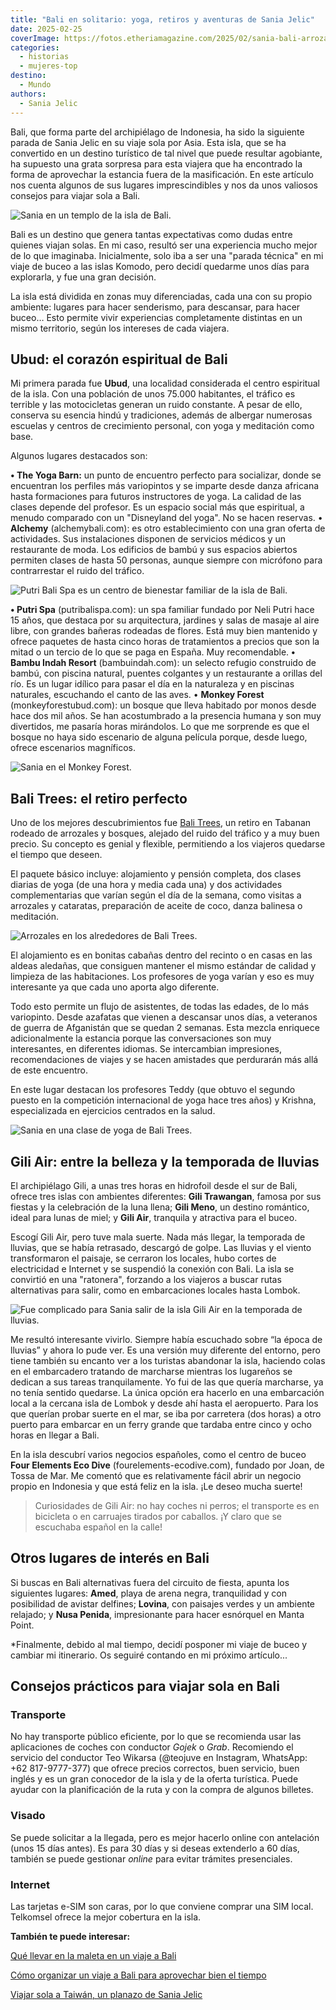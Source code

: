 ```yaml
---
title: "Bali en solitario: yoga, retiros y aventuras de Sania Jelic"
date: 2025-02-25
coverImage: https://fotos.etheriamagazine.com/2025/02/sania-bali-arrozal.jpg
categories: 
  - historias
  - mujeres-top
destino: 
  - Mundo
authors: 
  - Sania Jelic
---
```


Bali, que forma parte del archipiélago de Indonesia, ha sido la siguiente parada de 
Sania Jelic en su viaje sola por Asia. Esta isla, que se ha convertido en un destino 
turístico de tal nivel que puede resultar agobiante, ha supuesto una grata sorpresa para 
esta viajera que ha encontrado la forma de aprovechar la estancia fuera de la 
masificación. En este artículo nos cuenta algunos de sus lugares imprescindibles y nos 
da unos valiosos consejos para viajar sola a Bali. 

![Sania en un templo de la isla de Bali.](https://fotos.etheriamagazine.com/2025/02/sania-bali-estatua.jpg "Sania en un templo de la isla de Bali. © Sania Jelic")

Bali es un destino que genera tantas expectativas como dudas entre quienes viajan solas. 
En mi caso, resultó ser una experiencia mucho mejor de lo que imaginaba. Inicialmente, 
solo iba a ser una "parada técnica" en mi viaje de buceo a las islas Komodo, pero decidí 
quedarme unos días para explorarla, y fue una gran decisión. 

La isla está dividida en zonas muy diferenciadas, cada una con su propio ambiente: 
lugares para hacer senderismo, para descansar, para hacer buceo… Esto permite vivir 
experiencias completamente distintas en un mismo territorio, según los intereses de cada 
viajera. 

## Ubud: el corazón espiritual de Bali

Mi primera parada fue **Ubud**, una localidad considerada el centro espiritual de la 
isla. Con una población de unos 75.000 habitantes, el tráfico es terrible y las 
motocicletas generan un ruido constante. A pesar de ello, conserva su esencia hindú y 
tradiciones, además de albergar numerosas escuelas y centros de crecimiento personal, 
con yoga y meditación como base. 

Algunos lugares destacados son: 

**• The Yoga Barn:** un punto de encuentro perfecto para socializar, donde se encuentran 
los perfiles más variopintos y se imparte desde danza africana hasta formaciones para 
futuros instructores de yoga. La calidad de las clases depende del profesor. Es un 
espacio social más que espiritual, a menudo comparado con un "Disneyland del yoga". No 
se hacen reservas. • **Alchemy** (alchemybali.com): es otro establecimiento con una gran 
oferta de actividades. Sus instalaciones disponen de servicios médicos y un restaurante 
de moda. Los edificios de bambú y sus espacios abiertos permiten clases de hasta 50 
personas, aunque siempre con micrófono para contrarrestar el ruido del tráfico. 

![Putri Bali Spa es un centro de bienestar familiar de la isla de Bali.](https://fotos.etheriamagazine.com/2025/02/sania-bali-putri-spa.jpg "Putri Bali Spa es un centro de bienestar familiar de la isla de Bali. © Sania Jelic")

**• Putri Spa** (putribalispa.com): un spa familiar fundado por Neli Putri hace 15 años, 
que destaca por su arquitectura, jardines y salas de masaje al aire libre, con grandes 
bañeras rodeadas de flores. Está muy bien mantenido y ofrece paquetes de hasta cinco 
horas de tratamientos a precios que son la mitad o un tercio de lo que se paga en 
España. Muy recomendable. **• Bambu Indah Resort** (bambuindah.com): un selecto refugio 
construido de bambú, con piscina natural, puentes colgantes y un restaurante a orillas 
del río. Es un lugar idílico para pasar el día en la naturaleza y en piscinas naturales, 
escuchando el canto de las aves. • **Monkey Forest** (monkeyforestubud.com): un bosque 
que lleva habitado por monos desde hace dos mil años. Se han acostumbrado a la presencia 
humana y son muy divertidos, me pasaría horas mirándolos. Lo que me sorprende es que el 
bosque no haya sido escenario de alguna película porque, desde luego, ofrece escenarios 
magníficos. 

![Sania en el Monkey Forest.](https://fotos.etheriamagazine.com/2025/02/sania-bali-monkey-forest.jpg "Sania en el Monkey Forest. © Sania Jelic")

## Bali Trees: el retiro perfecto

Uno de los mejores descubrimientos fue [Bali Trees](http://balitreesretreats.com), un 
retiro en Tabanan rodeado de arrozales y bosques, alejado del ruido del tráfico y a muy 
buen precio. Su concepto es genial y flexible, permitiendo a los viajeros quedarse el 
tiempo que deseen. 

El paquete básico incluye: alojamiento y pensión completa, dos clases diarias de yoga 
(de una hora y media cada una) y dos actividades complementarias que varían según el día 
de la semana, como visitas a arrozales y cataratas, preparación de aceite de coco, danza 
balinesa o meditación. 

![Arrozales en los alrededores de Bali Trees.](https://fotos.etheriamagazine.com/2025/02/sania-bali-arrozal.jpg "Arrozales en los alrededores de Bali Trees. © Sania Jelic")

El alojamiento es en bonitas cabañas dentro del recinto o en casas en las aldeas 
aledañas, que consiguen mantener el mismo estándar de calidad y limpieza de las 
habitaciones. Los profesores de yoga varían y eso es muy interesante ya que cada uno 
aporta algo diferente. 

Todo esto permite un flujo de asistentes, de todas las edades, de lo más variopinto. 
Desde azafatas que vienen a descansar unos días, a veteranos de guerra de Afganistán que 
se quedan 2 semanas. Esta mezcla enriquece adicionalmente la estancia porque las 
conversaciones son muy interesantes, en diferentes idiomas. Se intercambian impresiones, 
recomendaciones de viajes y se hacen amistades que perdurarán más allá de este 
encuentro. 

En este lugar destacan los profesores Teddy (que obtuvo el segundo puesto en la 
competición internacional de yoga hace tres años) y Krishna, especializada en ejercicios 
centrados en la salud. 

![Sania en una clase de yoga de Bali Trees.](https://fotos.etheriamagazine.com/2025/02/sania-bali-yoga.jpg "Sania en una clase de yoga de Bali Trees. © Sania Jelic")

## Gili Air: entre la belleza y la temporada de lluvias

El archipiélago Gili, a unas tres horas en hidrofoil desde el sur de Bali, ofrece tres 
islas con ambientes diferentes: **Gili Trawangan**, famosa por sus fiestas y la 
celebración de la luna llena; **Gili Meno**, un destino romántico, ideal para lunas de 
miel; y **Gili Air**, tranquila y atractiva para el buceo. 

Escogí Gili Air, pero tuve mala suerte. Nada más llegar, la temporada de lluvias, que se 
había retrasado, descargó de golpe. Las lluvias y el viento transformaron el paisaje, se 
cerraron los locales, hubo cortes de electricidad e Internet y se suspendió la conexión 
con Bali. La isla se convirtió en una "ratonera", forzando a los viajeros a buscar rutas 
alternativas para salir, como en embarcaciones locales hasta Lombok. 

![Fue complicado para Sania salir de la isla Gili Air en la temporada de lluvias.](https://fotos.etheriamagazine.com/2025/02/sania-bali-gili-air.jpg "Fue complicado para Sania salir de la isla Gili Air en la temporada de lluvias. © Sania Jelic")

Me resultó interesante vivirlo. Siempre había escuchado sobre “la época de lluvias” y 
ahora lo pude ver. Es una versión muy diferente del entorno, pero tiene también su 
encanto ver a los turistas abandonar la isla, haciendo colas en el embarcadero tratando 
de marcharse mientras los lugareños se dedican a sus tareas tranquilamente. Yo fui de 
las que quería marcharse, ya no tenía sentido quedarse. La única opción era hacerlo en 
una embarcación local a la cercana isla de Lombok y desde ahí hasta el aeropuerto. Para 
los que querían probar suerte en el mar, se iba por carretera (dos horas) a otro puerto 
para embarcar en un ferry grande que tardaba entre cinco y ocho horas en llegar a Bali. 

En la isla descubrí varios negocios españoles, como el centro de buceo **Four Elements 
Eco Dive** (fourelements-ecodive.com), fundado por Joan, de Tossa de Mar. Me comentó que 
es relativamente fácil abrir un negocio propio en Indonesia y que está feliz en la isla. 
¡Le deseo mucha suerte! 

> Curiosidades de Gili Air: no hay coches ni perros; el transporte es en bicicleta o en 
> carruajes tirados por caballos. ¡Y claro que se escuchaba español en la calle! 

## Otros lugares de interés en Bali

Si buscas en Bali alternativas fuera del circuito de fiesta, apunta los siguientes 
lugares: **Amed**, playa de arena negra, tranquilidad y con posibilidad de avistar 
delfines; **Lovina**, con paisajes verdes y un ambiente relajado; y **Nusa Penida**, 
impresionante para hacer esnórquel en Manta Point. 

\*Finalmente, debido al mal tiempo, decidí posponer mi viaje de buceo y cambiar mi 
itinerario. Os seguiré contando en mi próximo artículo... 

## Consejos prácticos para viajar sola en Bali

### Transporte

No hay transporte público eficiente, por lo que se recomienda usar las aplicaciones de 
coches con conductor _Gojek_ o _Grab_. Recomiendo el servicio del conductor Teo Wikarsa 
(@teojuve en Instagram, WhatsApp: +62 817-9777-377) que ofrece precios correctos, buen 
servicio, buen inglés y es un gran conocedor de la isla y de la oferta turística. Puede 
ayudar con la planificación de la ruta y con la compra de algunos billetes. 

### Visado

Se puede solicitar a la llegada, pero es mejor hacerlo online con antelación (unos 15 
días antes). Es para 30 días y si deseas extenderlo a 60 días, también se puede 
gestionar _online_ para evitar trámites presenciales. 

### Internet

Las tarjetas e-SIM son caras, por lo que conviene comprar una SIM local. Telkomsel 
ofrece la mejor cobertura en la isla. 

**También te puede interesar:** 

[Qué llevar en la maleta en un viaje a 
Bali](https://etheriamagazine.com/2023/06/23/que-llevar-maleta-viaje-bali/) 

[Cómo organizar un viaje a Bali para aprovechar bien el 
tiempo](https://etheriamagazine.com/2023/10/09/como-organizar-viaje-a-bali/) 

[Viajar sola a Taiwán, un planazo de Sania 
Jelic](https://etheriamagazine.com/2025/01/22/viajar-sola-a-taiwan-consejos-sania-jelic/)
